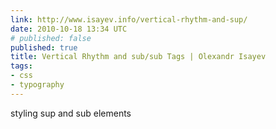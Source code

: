 ```yaml
---
link: http://www.isayev.info/vertical-rhythm-and-sup/
date: 2010-10-18 13:34 UTC
# published: false
published: true
title: Vertical Rhythm and sub/sub Tags | Olexandr Isayev
tags:
- css
- typography
---
```


styling sup and sub elements
